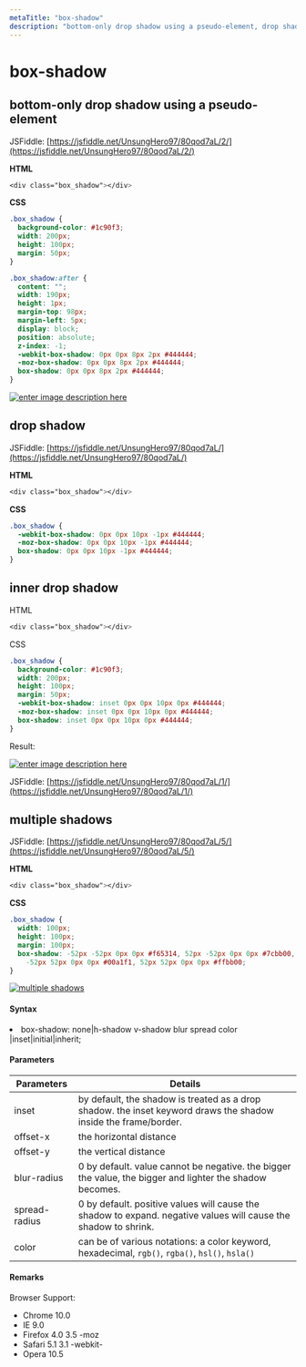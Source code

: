 ```yaml
---
metaTitle: "box-shadow"
description: "bottom-only drop shadow using a pseudo-element, drop shadow, inner drop shadow, multiple shadows"
---
```


# box-shadow

## bottom-only drop shadow using a pseudo-element

JSFiddle: [https://jsfiddle.net/UnsungHero97/80qod7aL/2/](https://jsfiddle.net/UnsungHero97/80qod7aL/2/)

**HTML**

```css
<div class="box_shadow"></div>

```

**CSS**

```css
.box_shadow {
  background-color: #1c90f3;
  width: 200px;
  height: 100px;
  margin: 50px;
}

.box_shadow:after {
  content: "";
  width: 190px;
  height: 1px;
  margin-top: 98px;
  margin-left: 5px;
  display: block;
  position: absolute;
  z-index: -1;
  -webkit-box-shadow: 0px 0px 8px 2px #444444;
  -moz-box-shadow: 0px 0px 8px 2px #444444;
  box-shadow: 0px 0px 8px 2px #444444;
}
```

[<img src="https://i.stack.imgur.com/5n1ho.png" alt="enter image description here" />](https://i.stack.imgur.com/5n1ho.png)

## drop shadow

JSFiddle: [https://jsfiddle.net/UnsungHero97/80qod7aL/](https://jsfiddle.net/UnsungHero97/80qod7aL/)

**HTML**

```css
<div class="box_shadow"></div>

```

**CSS**

```css
.box_shadow {
  -webkit-box-shadow: 0px 0px 10px -1px #444444;
  -moz-box-shadow: 0px 0px 10px -1px #444444;
  box-shadow: 0px 0px 10px -1px #444444;
}
```

## inner drop shadow

HTML

```css
<div class="box_shadow"></div>

```

CSS

```css
.box_shadow {
  background-color: #1c90f3;
  width: 200px;
  height: 100px;
  margin: 50px;
  -webkit-box-shadow: inset 0px 0px 10px 0px #444444;
  -moz-box-shadow: inset 0px 0px 10px 0px #444444;
  box-shadow: inset 0px 0px 10px 0px #444444;
}
```

Result:

[<img src="https://i.stack.imgur.com/AMmgA.png" alt="enter image description here" />](https://i.stack.imgur.com/AMmgA.png)

JSFiddle: [https://jsfiddle.net/UnsungHero97/80qod7aL/1/](https://jsfiddle.net/UnsungHero97/80qod7aL/1/)

## multiple shadows

JSFiddle: [https://jsfiddle.net/UnsungHero97/80qod7aL/5/](https://jsfiddle.net/UnsungHero97/80qod7aL/5/)

**HTML**

```css
<div class="box_shadow"></div>

```

**CSS**

```css
.box_shadow {
  width: 100px;
  height: 100px;
  margin: 100px;
  box-shadow: -52px -52px 0px 0px #f65314, 52px -52px 0px 0px #7cbb00,
    -52px 52px 0px 0px #00a1f1, 52px 52px 0px 0px #ffbb00;
}
```

[<img src="http://i.stack.imgur.com/mBU1Q.png" alt="multiple shadows" />](http://i.stack.imgur.com/mBU1Q.png)

#### Syntax

<li>box-shadow: none|h-shadow v-shadow blur spread color
|inset|initial|inherit;</li>

#### Parameters

| Parameters    | Details                                                                                                         |
| ------------- | --------------------------------------------------------------------------------------------------------------- |
| inset         | by default, the shadow is treated as a drop shadow. the inset keyword draws the shadow inside the frame/border. |
| offset-x      | the horizontal distance                                                                                         |
| offset-y      | the vertical distance                                                                                           |
| blur-radius   | 0 by default. value cannot be negative. the bigger the value, the bigger and lighter the shadow becomes.        |
| spread-radius | 0 by default. positive values will cause the shadow to expand. negative values will cause the shadow to shrink. |
| color         | can be of various notations: a color keyword, hexadecimal, `rgb()`, `rgba()`, `hsl()`, `hsla()`                 |

#### Remarks

Browser Support:

- Chrome 10.0
- IE 9.0
- Firefox 4.0 3.5 -moz
- Safari 5.1 3.1 -webkit-
- Opera 10.5
